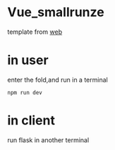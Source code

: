 # Vue_smallrunze
template from [web](https://www.jianshu.com/p/39e3a97707a2)
# in user
enter the fold,and run in a terminal
```
npm run dev
```
# in client
run flask in another terminal
